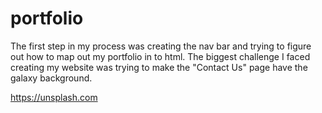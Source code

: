 # portfolio

The first step in my process was creating the nav bar and trying to figure out how to map out my portfolio in to html. The biggest challenge I faced creating my website was trying to make the "Contact Us" page have the galaxy background.

https://unsplash.com